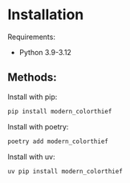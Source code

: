 # Installation

Requirements:

-   Python 3.9-3.12

## Methods:

Install with pip:

```python
pip install modern_colorthief
```

Install with poetry:

```python
poetry add modern_colorthief
```

Install with uv:

```python
uv pip install modern_colorthief
```
